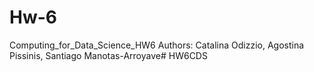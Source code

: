 # Hw-6
Computing_for_Data_Science_HW6
Authors: Catalina Odizzio, Agostina Pissinis, Santiago Manotas-Arroyave# HW6CDS